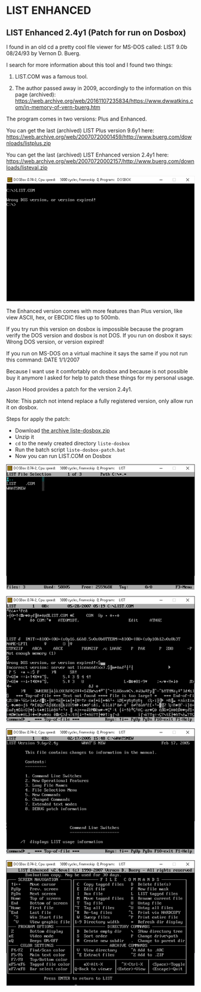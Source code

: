 # LIST ENHANCED

## LIST Enhanced 2.4y1 (Patch for run on Dosbox)
I found in an old cd a pretty cool file viewer for MS-DOS called: LIST 9.0b 08/24/93 by Vernon D. Buerg.

I search for more information about this tool and I found two things:

1) LIST.COM was a famous tool.

2) The author passed away in 2009, accordingly to the information on this page (archived):
https://web.archive.org/web/20161107235834/https://www.dwwatkins.com/in-memory-of-vern-buerg.htm

The program comes in two versions: Plus and Enhanced.

You can get the last (archived) LIST Plus version 9.6y1 here:
https://web.archive.org/web/20070720001459/http://www.buerg.com/downloads/listplus.zip

You can get the last (archived) LIST Enhanced version 2.4y1 here:
https://web.archive.org/web/20070720002157/http://www.buerg.com/downloads/listeval.zip

![](../_res/liste-dosbox/liste-0.png)

The Enhanced version comes with more features than Plus version, like view ASCII, hex, or EBCDIC files up to 500mb.

If you try run this version on dosbox is impossible because the program verify the DOS version and dosbox is not DOS.
If you run on dosbox it says:
Wrong DOS version, or version expired!

If you run on MS-DOS on a virtual machine it says the same if you not run this command:
DATE
1/1/2007

Because I want use it comfortably on dosbox and
because is not possible buy it anymore I asked for help to patch these things for my personal usage.

Jason Hood provides a patch for the version 2.4y1.

Note: This patch not intend replace a fully registered version, only allow run it on dosbox.

Steps for apply the patch:

 * Download [the archive liste-dosbox.zip](https://github.com/carlos-montiers/consolesoft-mirror/releases/download/20180921/liste-dosbox.zip)
 * Unzip it
 * `cd` to the newly created directory `liste-dosbox`
 * Run the batch script `liste-dosbox-patch.bat`
 * Now you can run LIST.COM on Dosbox

![](../_res/liste-dosbox/liste-1.png)

![](../_res/liste-dosbox/liste-2.png)

![](../_res/liste-dosbox/liste-3.png)

![](../_res/liste-dosbox/liste-4.png)
